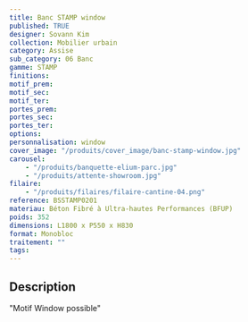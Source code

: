 ```yaml
---
title: Banc STAMP window
published: TRUE
designer: Sovann Kim
collection: Mobilier urbain
category: Assise
sub_category: 06 Banc
gamme: STAMP
finitions:
motif_prem:
motif_sec:
motif_ter:
portes_prem:
portes_sec:
portes_ter:
options:
personnalisation: window
cover_image: "/produits/cover_image/banc-stamp-window.jpg"
carousel:
    - "/produits/banquette-elium-parc.jpg"
    - "/produits/attente-showroom.jpg"
filaire:
    - "/produits/filaires/filaire-cantine-04.png"
reference: BSSTAMP0201
materiau: Béton Fibré à Ultra-hautes Performances (BFUP)
poids: 352
dimensions: L1800 x P550 x H830
format: Monobloc
traitement: ""
tags:
---
```


## Description

"Motif Window possible"

